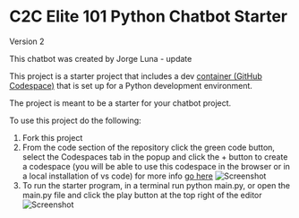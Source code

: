 # C2C Elite 101 Python Chatbot Starter 

Version 2

This chatbot was created by Jorge Luna - update

This project is a starter project that includes a dev [container (GitHub Codespace)](https://docs.github.com/en/codespaces/setting-up-your-project-for-codespaces/adding-a-dev-container-configuration/introduction-to-dev-containers) that is set up for a Python
development environment.

The project is meant to be a starter for your chatbot project.

To use this project do the following:

1. Fork this project
2. From the code section of the repository click the green code button, select the Codespaces
tab in the popup and click the + button to create a codespace (you will be able to use this codespace
in the browser or in a local installation of vs code) for more info [go here](https://docs.github.com/en/codespaces/developing-in-a-codespace/opening-an-existing-codespace)
![Screenshot](codespace_usage.png)
3. To run the starter program, in a terminal run python main.py, or open the main.py file and click the play button at the top right of the editor
![Screenshot](codespace_run_file.png)

